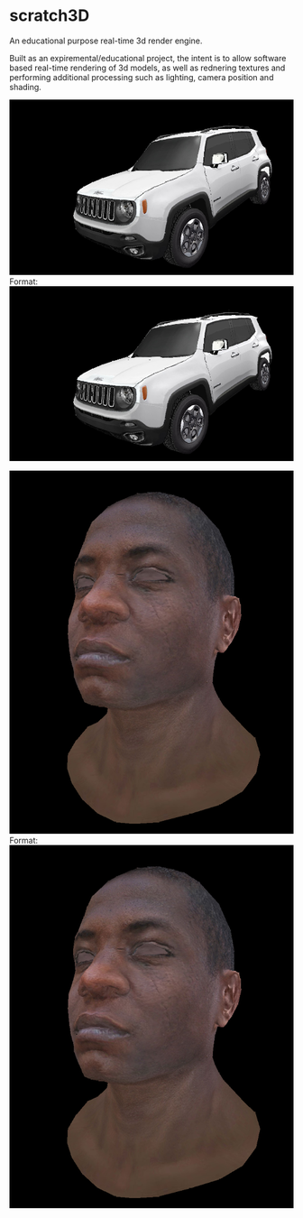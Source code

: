 # scratch3D
An educational purpose real-time 3d render engine.

Built as an expiremental/educational project, the intent is to allow software based real-time rendering of 3d models,
as well as rednering textures and performing additional processing such as lighting, camera position and shading.

![GitHub Logo](/images/jeep.png)
Format: ![Alt Text](https://github.com/Gilaad-Elstein/scratch3D/blob/master/images/jeep.png?raw=true)

![GitHub Logo](/images/head.png)
Format: ![Alt Text](https://github.com/Gilaad-Elstein/scratch3D/blob/master/images/head.png?raw=true)

